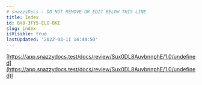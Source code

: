 ```yaml
---
# snazzyDocs - DO NOT REMOVE OR EDIT BELOW THIS LINE
title: Index
id: BVO-3FY5-ELO-BKI
slug: index
isVisible: true
lastUpdated: '2022-03-11 14:44:50'
---
```

[https://app.snazzydocs.test/docs/review/Sux0DL8AuvbnnphE/1.0/undefined](https://app.snazzydocs.test/docs/review/Sux0DL8AuvbnnphE/1.0/undefined)l